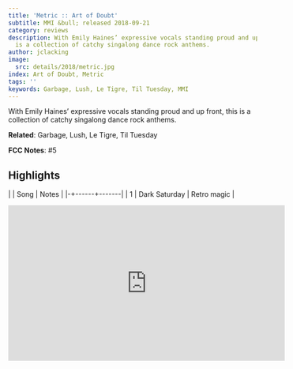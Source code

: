 ```yaml
---
title: 'Metric :: Art of Doubt'
subtitle: MMI &bull; released 2018-09-21
category: reviews
description: With Emily Haines’ expressive vocals standing proud and up front, this
  is a collection of catchy singalong dance rock anthems.
author: jclacking
image:
  src: details/2018/metric.jpg
index: Art of Doubt, Metric
tags: ''
keywords: Garbage, Lush, Le Tigre, Til Tuesday, MMI
---
```

With Emily Haines’ expressive vocals standing proud and up front, this is a collection of catchy singalong dance rock anthems.<!--more-->

**Related**: Garbage, Lush, Le Tigre, Til Tuesday

**FCC Notes**: #5

## Highlights

| | Song | Notes |
|-+------+-------|
| 1 | Dark Saturday | Retro magic |

<div class="tlo-detail-video"><iframe width="560" height="315" src="https://www.youtube.com/embed/lVn2UM8-sKI" frameborder="0" allow="autoplay; encrypted-media" allowfullscreen></iframe></div>

